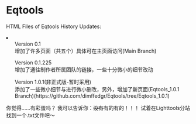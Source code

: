# Eqtools
HTML Files of Eqtools
History Updates:
<li>
  <ul>Version 0.1<br>
    增加了许多页面（共五个）具体可在主页面访问(Main Branch)</ul>
  <ul>Version 0.1.225<br>
    增加了通往制作者所属团队的链接，一些十分微小的细节改动</ul>
  <ul>Version 1.0.1(非正式版-暂时采用)<br>
    添加了一些微小细节与进行微小删改，另外，增加了新页面(Eqtools_1.0.1 Branch)(https://github.com/dimffedgr/Eqtools/tree/Eqtools_1.0.1)</ul>
</li>    
  你觉得……有彩蛋吗？
  我可以告诉你：<del>没有</del>有的有的！！！
  试着在Lighttools分站找到一个.txt文件吧～

